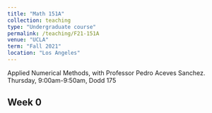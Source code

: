 ```yaml
---
title: "Math 151A"
collection: teaching
type: "Undergraduate course"
permalink: /teaching/F21-151A
venue: "UCLA"
term: "Fall 2021"
location: "Los Angeles"
---
```

Applied Numerical Methods, with Professor Pedro Aceves Sanchez. \
Thursday, 9:00am-9:50am, Dodd 175

## Week 0
